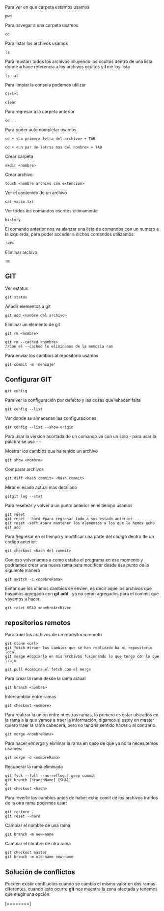 Para ver en que carpeta estamos usamos

    pwd

Para navegar a una carpeta usamos

    cd

Para listar los archivos usamos

    ls

Para mostarr todos los archivos inluyendo los ocultos dentro de una lista donde **a** hace referencia a los archivos ocultos y **l** me los lista

    ls -al

Para limpiar la consola podemos utilizar

    Ctrl+l

    clear

Para regresar a la carpeta anterior

    cd ..

Para poder auto completar usamos

    cd + <La primera letra del archivo> + TAB

    cd + <un par de letras mas del nombre> + TAB

Crear carpeta

    mkdir <nombre>

Crear archivo

    touch <nombre archivo con extencion>

Ver el contenido de un archivo

    cat vacio.txt

Ver todos los comandos escritos ultimamente

    history

El comando anterior nos va alanzar una lista de comandos con un numero a la izquierda, para poder acceder a dichos comandos utilizamos:

    !<#>

Eliminar archivo

    rm 


## GIT

Ver estatus

    git status

Añadir elementos a git 

    git add <nombre del archivo>

Eliminar un elemento de git

    git rm <nombre>

    git rm --cached <nombre>
    //Con el --cached lo eliminamos de la memoria ram

Para enviar los cambios al repositorio usamos

	git commit -m 'mensaje'

## Configurar GIT

	git config

Para ver la configuración por defecto y las cosas que lehacen falta

	git config --list

Ver donde se almacenan las configuraciones

	git config --list --show-origin

Para usar la version acortada de un comando va con un solo  -  para usar la palabra se usa   - -

Mostrar los cambios que ha tenido un archivo

	git show <nombre>

Comparar archivos

	git diff <hash commit> <hash commit>

Mirar el esado actual mas detallado

	gitgit log --stat


Para resetear y volver a un punto anterior en el tiempo usamos

	git reset
	git reset --hard #para regresar todo a sus estado anterior 
	git reset -soft #para mantener los elementos a los que le hemos echo git add

Para Regresar en el tiempo y modificar una parte del código dentro de un código anterior:

	git checkout <hash del commit>

Con eso volveriamos a como estaba el programa en ese momento y podriamos crear una nueva rama para modificar desde ese punto de la siguiente manera

	git switch -c <nombreRama>

Evitar que los ultimos cambios se envien, es decir aquellos archivos que hayamos agregado con **git add .** ya no seran agregados para el commit que vayamos a hacer.  

	git reset HEAD <nombreArchivo>

## repositorios remotos

Para traer los archivos de un repositorio remoto

	git clone <url>
	git fetch #traer los cambios que se han realizado ha mi repositorio local
	git merge #copiarlo en mis archivos fusionando lo que tengo con lo que trajo
	
	git pull #combina el fetch con el merge

Para crear la rama desde la rama actual

	git branch <nombre>

Intercambiar entre ramas

	git checkout <nombre>

Para realizar la unión entre nuestras ramas, lo primero es estar ubicados en la rama a la que vamos a traer la información, digamos si estoy en master quiero traer la rama cabecera, pero no tendría sentido hacerlo al contrario.

	git merge <nombreRama>

Para hacer el*merge* y eliminar la rama en caso de que ya no la necesitemos usamos:

	git merge -d <nombreRama>


Recuperar la rama eliminada

	git fsck --full --no-reflog | grep commit
	git branch [branchName] [SHA1]
	ó
	git checkout <hash>


Para revertir los cambios antes de haber echo comit de los archivos traidos de la otra rama podemos usar:

	git restore .
	git reset --hard

Cambiar el nombre de una rama

	git branch -m new-name

Cambiar el nombre de otra rama

	git checkout master
	git branch -m old-name new-name


## Solución de conflictos

Pueden existir confliuctos cuando se cambia el mismo valor en dos ramas diferentes, cuando esto ocurre **git** nos muestra la zona afectada y tenemos que elegir una opción.


[========]







